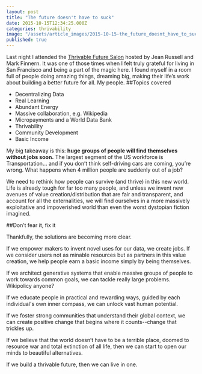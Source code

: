 ```yaml
---
layout: post
title: "The future doesn't have to suck"
date: 2015-10-15T12:34:25.000Z
categories: thrivability
image: "/assets/article_images/2015-10-15-the_future_doesnt_have_to_suck/tumblr_nr3awxk5Pr1teue7jo1_1280.jpg"
published: true
---
```


Last night I attended the [Thrivable Future Salon](http://www.futuresalon.org/2015/09/thrivable-future-salon-14th-of-october.html "Future Salon") hosted by Jean Russell and Mark Finnern. It was one of those times when I felt truly grateful for living in San Francisco and being a part of the magic here. I found myself in a room full of people doing amazing things, dreaming big, making their life’s work about building a better future for all. My people.
##Topics covered

- Decentralizing Data
- Real Learning
- Abundant Energy
- Massive collaboration, e.g. Wikipedia
- Micropayments and a World Data Bank
- Thrivability
- Community Development
- Basic Income

My big takeaway is this: **huge groups of people will find themselves without jobs soon.** The largest segment of the US workforce is Transportation… and if you don’t think self-driving cars are coming, you’re wrong. What happens when 4 million people are suddenly out of a job?

We need to rethink how people can survive (and thrive) in this new world. Life is already tough for far too many people, and unless we invent new avenues of value creation/distribution that are fair and transparent, and account for all the externalities, we will find ourselves in a more massively exploitative and impoverished world than even the worst dystopian fiction imagined.

##Don’t fear it, fix it

Thankfully, the solutions are becoming more clear.

If we empower makers to invent novel uses for our data, we create jobs. If we consider users not as minable resources but as partners in this value creation, we help people earn a basic income simply by being themselves.

If we architect generative systems that enable massive groups of people to work towards common goals, we can tackle really large problems. Wikipolicy anyone?

If we educate people in practical and rewarding ways, guided by each individual's own inner compass, we can unlock vast human potential.

If we foster strong communities that understand their global context, we can create positive change that begins where it counts--change that trickles up.

If we believe that the world doesn’t have to be a terrible place, doomed to resource war and total extinction of all life, then we can start to open our minds to beautiful alternatives.

If we build a thrivable future, then we can live in one.
